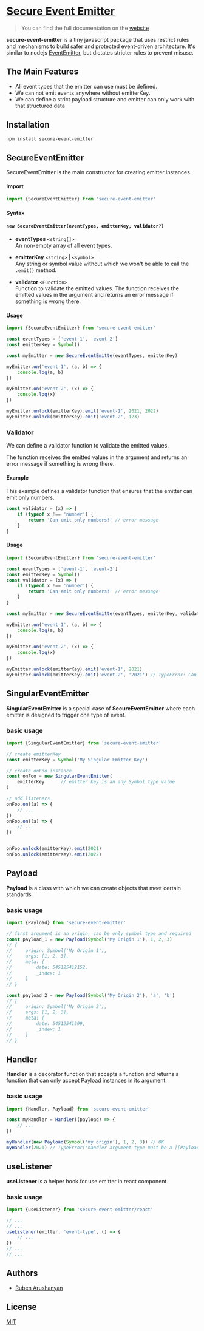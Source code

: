 # [Secure Event Emitter](https://secure-event-emitter.js.org)

> You can find the full documentation on the [website](https://secure-event-emitter.js.org)

**secure-event-emitter** is a tiny javascript package that uses restrict rules and mechanisms to build safer and protected event-driven architecture. It's similar to nodejs [EventEmitter](https://nodejs.org/api/events.html), but dictates stricter rules to prevent misuse.

## The Main Features

- All event types that the emitter can use must be defined․
- We can not emit events anywhere without emitterKey․
- We can define a strict payload structure and emitter can only work with that structured data

## Installation

```bash
npm install secure-event-emitter
```

## SecureEventEmitter

SecureEventEmitter is the main constructor for creating emitter instances.

#### Import

```js
import {SecureEventEmitter} from 'secure-event-emitter'
```
#### Syntax
#### `new SecureEventEmitter(eventTypes, emitterKey, validator?)`


- **eventTypes** `<string[]>`\
    An non-empty array of all event types.

- **emitterKey** `<string>` | `<symbol>`\
    Any string or symbol value without which we won't be able to call the `.emit()` method.

- **validator** `<Function>`\
    Function to validate the emitted values․ The function receives the emitted values in the argument and returns an error message if something is wrong there.

#### Usage

```js
import {SecureEventEmitter} from 'secure-event-emitter'

const eventTypes = ['event-1', 'event-2']
const emitterKey = Symbol()

const myEmitter = new SecureEventEmitte(eventTypes, emitterKey)

myEmitter.on('event-1', (a, b) => {
    console.log(a, b)
})

myEmitter.on('event-2', (x) => {
    console.log(x)
})

myEmitter.unlock(emitterKey).emit('event-1', 2021, 2022)
myEmitter.unlock(emitterKey).emit('event-2', 123)

```

### Validator

We can define a validator function to validate the emitted values.

The function receives the emitted values in the argument and returns an error message if something is wrong there.

#### Example

This example defines a validator function that ensures that the emitter can emit only numbers.

```js
const validator = (x) => {
    if (typeof x !== 'number') {
        return 'Can emit only numbers!' // error message
    }
}
```
#### Usage

```js
import {SecureEventEmitter} from 'secure-event-emitter'

const eventTypes = ['event-1', 'event-2']
const emitterKey = Symbol()
const validator = (x) => {
    if (typeof x !== 'number') {
        return 'Can emit only numbers!' // error message
    }
}

const myEmitter = new SecureEventEmitte(eventTypes, emitterKey, validator)

myEmitter.on('event-1', (a, b) => {
    console.log(a, b)
})

myEmitter.on('event-2', (x) => {
    console.log(x)
})

myEmitter.unlock(emitterKey).emit('event-1', 2021)
myEmitter.unlock(emitterKey).emit('event-2', '2021') // TypeError: Can emit only numbers!

```

## SingularEventEmitter

**SingularEventEmitter** is a special case of **SecureEventEmitter** where each emitter is designed to trigger one type of event․

### basic usage

```js
import {SingularEventEmitter} from 'secure-event-emitter'

// create emitterKey
const emitterKey = Symbol('My Singular Emitter Key')

// create onFoo instance
const onFoo = new SingularEventEmitter(
    emitterKey      // emitter key is an any Symbol type value
)

// add listeners
onFoo.on((a) => {
    // ...
})
onFoo.on((a) => {
    // ...
})


onFoo.unlock(emitterKey).emit(2021)
onFoo.unlock(emitterKey).emit(2022)

```

## Payload

**Payload** is a class with which we can create objects that meet certain standards

### basic usage

```js
import {Payload} from 'secure-event-emitter'

// first argument is an origin, can be only symbol type and required
const payload_1 = new Payload(Symbol('My Origin 1'), 1, 2, 3)
// {
//     origin: Symbol('My Origin 1'),
//     args: [1, 2, 3],
//     meta: {
//         date: 545125412152,
//         _index: 1
//     }
// }

const payload_2 = new Payload(Symbol('My Origin 2'), 'a', 'b')
// {
//     origin: Symbol('My Origin 2'),
//     args: [1, 2, 3],
//     meta: {
//         date: 54512541999,
//         _index: 1
//     }
// }

```

## Handler

**Handler** is a decorator function that accepts a function and returns a function that can only accept Payload instances in its argument.

### basic usage

```js
import {Handler, Payload} from 'secure-event-emitter'

const myHandler = Handler((payload) => {
    // ...
})

myHandler(new Payload(Symbol('my origin'), 1, 2, 3)) // OK
myHandler(2021) // TypeError('handler argument type must be a [[Payload]] class objects')


```

## useListener

**useListener** is a helper hook for use emitter in react component

### basic usage

```js
import {useListener} from 'secure-event-emitter/react'

// ...
// ...
useListener(emitter, 'event-type', () => {
    // ...
})
// ...
// ...


```

## Authors

- [Ruben Arushanyan](https://github.com/ruben-arushanyan)

## License

[MIT](https://github.com/ruben-arushanyan/secure-event-emitter/blob/master/LICENSE)
